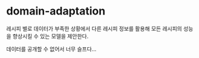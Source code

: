 # domain-adaptation

레시피 별로 데이터가 부족한 상황에서 다른 레시피 정보를 활용해 모든 레시피의 성능을 향상시킬 수 있는 모델을 제안한다.


데이터를 공개할 수 없어서 너무 슬프다...
